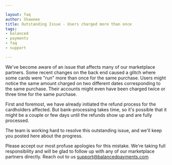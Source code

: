 ```yaml
---

layout: faq
author: Shawnee
title: Outstanding Issue - Users charged more than once
tags:
- balanced
- payments
- faq
- support

---
```


We've become aware of an issue that affects many of our marketplace partners.   Some recent changes on the back end caused a glitch where some cards were "run" more than once for the same purchase.  Users might notice the same amount charged on two different dates corresponding to the same purchase.  Their accounts might even have been charged twice or three time for the same purchase.

First and foremost, we have already initiated the refund process for the cardholders affected.   But bank-processing takes time, so it's possible that it might be a couple or few days until the refunds show up and are fully processed.

The team is working hard to resolve this outstanding issue, and we'll keep you posted here about the progress.

Please accept our most profuse apologies for this mistake.  We're taking full responsibility and will be glad to follow up with any of our marketplace partners directly.   Reach out to us [support@balancedpayments.com](support@balancedpayments.com)
